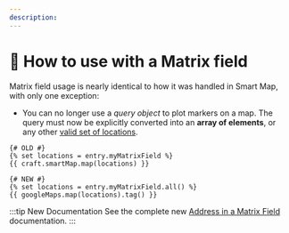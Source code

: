 ```yaml
---
description:
---
```


# 🔧 How to use with a Matrix field

<update-message/>

Matrix field usage is nearly identical to how it was handled in Smart Map, with only one exception:

 - You can no longer use a _query object_ to plot markers on a map. The query must now be explicitly converted into an **array of elements**, or any other [valid set of locations](/dynamic-maps/locations/).

```twig
{# OLD #}
{% set locations = entry.myMatrixField %}
{{ craft.smartMap.map(locations) }}

{# NEW #}
{% set locations = entry.myMatrixField.all() %}
{{ googleMaps.map(locations).tag() }}
```

:::tip New Documentation
See the complete new [Address in a Matrix Field](/guides/address-in-a-matrix-field/) documentation.
:::
